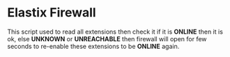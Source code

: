 Elastix Firewall
================

This script used to read all extensions then check it if it is **ONLINE** then it is ok, else **UNKNOWN** or **UNREACHABLE** then firewall will open for few seconds to re-enable these extensions to be **ONLINE** again.